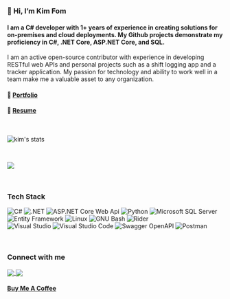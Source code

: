 ### 👋 Hi, I’m Kim Fom
<!-- #### 🎓 I'm currenty a student of Voronezh State University, Voronezh -->
#### I am a C# developer with 1+ years of experience in creating solutions for on-premises and cloud deployments. My Github projects demonstrate my proficiency in C#, .NET Core, ASP.NET Core, and SQL.  
I am an active open-source contributor with experience in developing RESTful web APIs and personal projects such as a shift logging app and a tracker application. My passion for technology and ability to work well in a team make me a valuable asset to any organization.
#### 💼 [Portfolio](https://kimfom01.github.io/portfolio/)
#### 📜 [Resume](https://kimfom01.github.io/Resume/KimFomResume.pdf)

<!--- - [![@kimfom01's Holopin board](https://holopin.io/api/user/board?user=kimfom01)](https://holopin.io/@kimfom01)--->

<br>

<p>
    <img align="center" src="https://github-readme-stats.vercel.app/api?username=kimfom01&count_private=true&show_icons=true&theme=midnight-purple&locale=en" alt="kim's stats">
</p>

<br>

<p>
    <img align="center" src="https://github-readme-stats.vercel.app/api/top-langs/?username=kimfom01&layout=compact&theme=midnight-purple&locale=en&langs_count=10&hide=jupyter%20notebook,matlab" />
</p>

<!-- [![Top Langs](https://github-readme-stats.vercel.app/api/top-langs/?username=kimfom01&layout=compact&theme=midnight-purple&locale=en&langs_count=10)]() -->

<br>

### Tech Stack
![C#](https://img.shields.io/static/v1?message=C-Sharp&logo=C-Sharp&labelColor=5c5c5c&color=1182c3&logoColor=white&label=%20&style=plastic)
![.NET](https://img.shields.io/static/v1?message=.NET&logo=.NET&labelColor=5c5c5c&color=1182c3&logoColor=white&label=%20&style=plastic)
![ASP.NET Core Web Api](https://img.shields.io/static/v1?message=ASP.NET-Core-Web-Api&logo=ASP.NET-Core-Web-Api&labelColor=5c5c5c&color=1182c3&logoColor=white&label=%20&style=plastic)
![Python](https://img.shields.io/static/v1?message=Python&logo=Python&labelColor=5c5c5c&color=1182c3&logoColor=white&label=%20&style=plastic)
![Microsoft SQL Server](https://img.shields.io/static/v1?message=Microsoft-SQL-Server&logo=Microsoft-SQL-Server&labelColor=5c5c5c&color=1182c3&logoColor=white&label=%20&style=plastic)  
![Entity Framework](https://img.shields.io/static/v1?message=Entity-Framework-Core&logo=Entity-Framework-Core&labelColor=5c5c5c&color=1182c3&logoColor=white&label=%20&style=plastic)
![Linux](https://img.shields.io/static/v1?message=Linux&logo=Linux&labelColor=5c5c5c&color=1182c3&logoColor=white&label=%20&style=plastic)
![GNU Bash](https://img.shields.io/static/v1?message=GNU-Bash&logo=GNU-Bash&labelColor=5c5c5c&color=1182c3&logoColor=white&label=%20&style=plastic)
![Rider](https://img.shields.io/static/v1?message=Rider&logo=Rider&labelColor=5c5c5c&color=1182c3&logoColor=white&label=%20&style=plastic)  
![Visual Studio](https://img.shields.io/static/v1?message=Visual-Studio&logo=Visual-Studio&labelColor=5c5c5c&color=1182c3&logoColor=white&label=%20&style=plastic)
![Visual Studio Code](https://img.shields.io/static/v1?message=Visual-Studio-Code&logo=Visual-Studio-Code&labelColor=5c5c5c&color=1182c3&logoColor=white&label=%20&style=plastic)
![Swagger OpenAPI](https://img.shields.io/static/v1?message=Swagger-OpenAPI&logo=Swagger&labelColor=5c5c5c&color=1182c3&logoColor=white&label=%20&style=plastic)
![Postman](https://img.shields.io/static/v1?message=Postman&logo=Postman&labelColor=5c5c5c&color=1182c3&logoColor=white&label=%20&style=plastic)

<br>

### Connect with me

<a href="https://twitter.com/kimographie" target="_blank">
    <img align="center" src="https://img.shields.io/badge/kimographie%20-%231DA1F2.svg?&style=for-the-badge&logo=Twitter&logoColor=white"/>
</a>
<a href="https://www.linkedin.com/in/kim-fom/" target="_blank">
    <img align="center" src="https://img.shields.io/badge/Kim%20Fom%20-%230077B5.svg?&style=for-the-badge&logo=linkedin&logoColor=white">
</a>

#### [Buy Me A Coffee](https://www.buymeacoffee.com/kimfom01)
